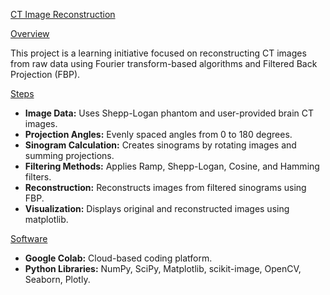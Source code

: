 <u>CT Image Reconstruction</u>

<u>Overview</u>

This project is a learning initiative focused on reconstructing CT images from raw data using Fourier transform-based algorithms and Filtered Back Projection (FBP).

<u>Steps</u>

- **Image Data:** Uses Shepp-Logan phantom and user-provided brain CT images.
- **Projection Angles:** Evenly spaced angles from 0 to 180 degrees.
- **Sinogram Calculation:** Creates sinograms by rotating images and summing projections.
- **Filtering Methods:** Applies Ramp, Shepp-Logan, Cosine, and Hamming filters.
- **Reconstruction:** Reconstructs images from filtered sinograms using FBP.
- **Visualization:** Displays original and reconstructed images using matplotlib.

<u>Software</u>

- **Google Colab:** Cloud-based coding platform.
- **Python Libraries:** NumPy, SciPy, Matplotlib, scikit-image, OpenCV, Seaborn, Plotly.
